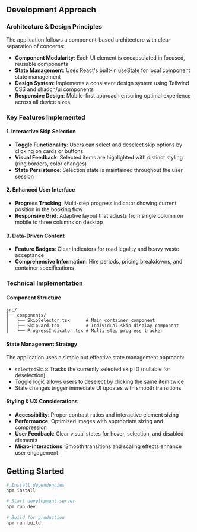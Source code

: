 ## Development Approach

### Architecture & Design Principles

The application follows a component-based architecture with clear separation of concerns:

- **Component Modularity**: Each UI element is encapsulated in focused, reusable components
- **State Management**: Uses React's built-in useState for local component state management
- **Design System**: Implements a consistent design system using Tailwind CSS and shadcn/ui components
- **Responsive Design**: Mobile-first approach ensuring optimal experience across all device sizes

### Key Features Implemented

#### 1. Interactive Skip Selection
- **Toggle Functionality**: Users can select and deselect skip options by clicking on cards or buttons
- **Visual Feedback**: Selected items are highlighted with distinct styling (ring borders, color changes)
- **State Persistence**: Selection state is maintained throughout the user session

#### 2. Enhanced User Interface
- **Progress Tracking**: Multi-step progress indicator showing current position in the booking flow
- **Responsive Grid**: Adaptive layout that adjusts from single column on mobile to three columns on desktop

#### 3. Data-Driven Content
- **Feature Badges**: Clear indicators for road legality and heavy waste acceptance
- **Comprehensive Information**: Hire periods, pricing breakdowns, and container specifications

### Technical Implementation

#### Component Structure
```
src/
├── components/
│   ├── SkipSelector.tsx      # Main container component
│   ├── SkipCard.tsx          # Individual skip display component
│   └── ProgressIndicator.tsx # Multi-step progress tracker
```

#### State Management Strategy
The application uses a simple but effective state management approach:
- `selectedSkip`: Tracks the currently selected skip ID (nullable for deselection)
- Toggle logic allows users to deselect by clicking the same item twice
- State changes trigger immediate UI updates with smooth transitions

#### Styling & UX Considerations
- **Accessibility**: Proper contrast ratios and interactive element sizing
- **Performance**: Optimized images with appropriate sizing and compression
- **User Feedback**: Clear visual states for hover, selection, and disabled elements
- **Micro-interactions**: Smooth transitions and scaling effects enhance user engagement



## Getting Started

```bash
# Install dependencies
npm install

# Start development server
npm run dev

# Build for production
npm run build
```

